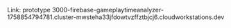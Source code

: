 Link: prototype 3000-firebase-gameplaytimeanalyzer-1758854794781.cluster-mwsteha33jfdowtvzffztbjcj6.cloudworkstations.dev
